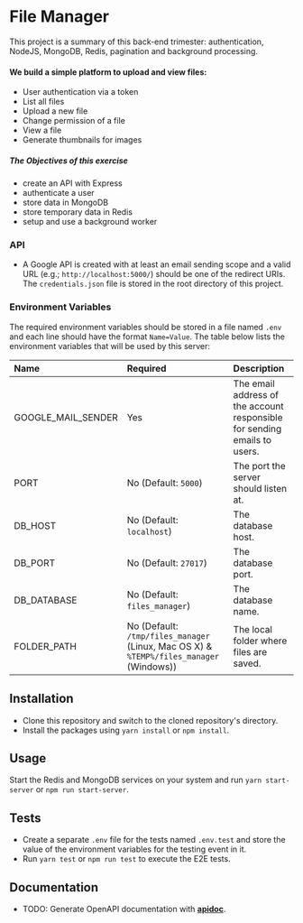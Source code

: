 # File Manager

This project is a summary of this back-end trimester: authentication, NodeJS, MongoDB, Redis, pagination and background processing.

#### We build a simple platform to upload and view files:
  * User authentication via a token
  * List all files
  * Upload a new file
  * Change permission of a file
  * View a file
  * Generate thumbnails for images

##### The Objectives of this exercise
   * create an API with Express
   * authenticate a user
   * store data in MongoDB
   * store temporary data in Redis
   * setup and use a background worker

### API

+ A Google API is created with at least an email sending scope and a valid URL (e.g.; `http://localhost:5000/`) should be one of the redirect URIs. The `credentials.json` file is stored in the root directory of this project.

### Environment Variables

The required environment variables should be stored in a file named `.env` and each line should have the format `Name=Value`. The table below lists the environment variables that will be used by this server:

| Name | Required | Description |
|:-|:-|:-|
| GOOGLE_MAIL_SENDER | Yes | The email address of the account responsible for sending emails to users. |
| PORT | No (Default: `5000`)| The port the server should listen at. |
| DB_HOST | No (Default: `localhost`)| The database host. |
| DB_PORT | No (Default: `27017`)| The database port. |
| DB_DATABASE | No (Default: `files_manager`)| The database name. |
| FOLDER_PATH | No (Default: `/tmp/files_manager` (Linux, Mac OS X) & `%TEMP%/files_manager` (Windows)) | The local folder where files are saved. |

## Installation

+ Clone this repository and switch to the cloned repository's directory.
+ Install the packages using `yarn install` or `npm install`.

## Usage

Start the Redis and MongoDB services on your system and run `yarn start-server` or `npm run start-server`.

## Tests

+ Create a separate `.env` file for the tests named `.env.test` and store the value of the environment variables for the testing event in it.
+ Run `yarn test` or `npm run test` to execute the E2E tests.

## Documentation

+ TODO: Generate OpenAPI documentation with [**apidoc**](https://www.npmjs.com/package/apidoc).
